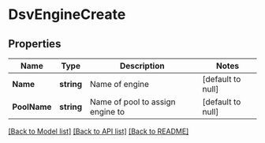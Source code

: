 # DsvEngineCreate

## Properties
Name | Type | Description | Notes
------------ | ------------- | ------------- | -------------
**Name** | **string** | Name of engine | [default to null]
**PoolName** | **string** | Name of pool to assign engine to | [default to null]

[[Back to Model list]](../README.md#documentation-for-models) [[Back to API list]](../README.md#documentation-for-api-endpoints) [[Back to README]](../README.md)

